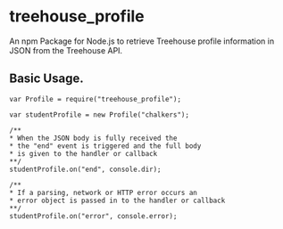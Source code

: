 # treehouse_profile

An npm Package for Node.js to retrieve Treehouse profile information in JSON from the Treehouse API.

## Basic Usage.

```
var Profile = require("treehouse_profile");

var studentProfile = new Profile("chalkers");

/**
* When the JSON body is fully received the 
* the "end" event is triggered and the full body
* is given to the handler or callback
**/
studentProfile.on("end", console.dir);

/**
* If a parsing, network or HTTP error occurs an
* error object is passed in to the handler or callback
**/
studentProfile.on("error", console.error);
```